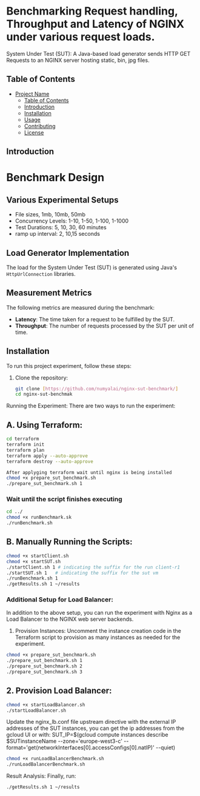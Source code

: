 # Benchmarking Request handling, Throughput and Latency of NGINX under various request loads.

System Under Test (SUT): A Java-based load generator sends HTTP GET Requests to an NGINX server hosting static, bin, jpg files.

## Table of Contents

- [Project Name](#project-name)
  - [Table of Contents](#table-of-contents)
  - [Introduction](#introduction)
  - [Installation](#installation)
  - [Usage](#usage)
  - [Contributing](#contributing)
  - [License](#license)

## Introduction

# Benchmark Design

## Various Experimental Setups
- File sizes, 1mb, 10mb, 50mb
- Concurrency Levels: 1-10, 1-50, 1-100, 1-1000
- Test Durations: 5, 10, 30, 60 minutes
- ramp up interval: 2, 10,15 seconds

## Load Generator Implementation

The load for the System Under Test (SUT) is generated using Java's `HttpUrlConnection` libraries.

## Measurement Metrics

The following metrics are measured during the benchmark:

- **Latency**: The time taken for a request to be fulfilled by the SUT.
- **Throughput**: The number of requests processed by the SUT per unit of time.



## Installation

To run this project experiment, follow these steps:

1. Clone the repository:

   ```bash
   git clone [https://github.com/numyalai/nginx-sut-benchmark/]
   cd nginx-sut-benchmak
   ```
Running the Experiment:
There are two ways to run the experiment:

## A. Using Terraform:

```bash
cd terraform
terraform init
terraform plan
terraform apply --auto-approve
terraform destroy --auto-approve
```

```bash
After applyging terraform wait until nginx is being installed 
chmod +x prepare_sut_benchmark.sh
./prepare_sut_benchmark.sh 1
```

### Wait until the script finishes executing

```bash
cd ../
chmod +x runBenchmark.sk
./runBenchmark.sh
```

## B. Manually Running the Scripts:
```bash
chmod +x startClient.sh
chmod +x startSUT.sh 
./startClient.sh 1 # indicating the suffix for the run client-r1
./startSUT.sh 1   # indicating the suffix for the sut vm
./runBenchmark.sh 1
./getResults.sh 1 ~/results
```


### Additional Setup for Load Balancer:
In addition to the above setup, you can run the experiment with Nginx as a Load Balancer to the NGINX web server backends.

1. Provision Instances:
Uncomment the instance creation code in the Terraform script to provision as many instances as needed for the experiment.

```bash
chmod +x prepare_sut_benchmark.sh
./prepare_sut_benchmark.sh 1
./prepare_sut_benchmark.sh 2
./prepare_sut_benchmark.sh 3
```

## 2. Provision Load Balancer:

```bash
chmod +x startLoadBalancer.sh 
./startLoadBalancer.sh
```

Update the nginx_lb.conf file upstream directive with the external IP addresses of the SUT instances, you can get the ip addresses from the gcloud UI or with:
SUT_IP=$(gcloud compute instances describe $SUTinstanceName --zone='europe-west3-c' --format='get(networkInterfaces[0].accessConfigs[0].natIP)' --quiet)


```bash
chmod +x runLoadBalancerBenchmark.sh
./runLoadBalancerBenchmark.sh
```


Result Analysis:
Finally, run:

```bash
./getResults.sh 1 ~/results
```


